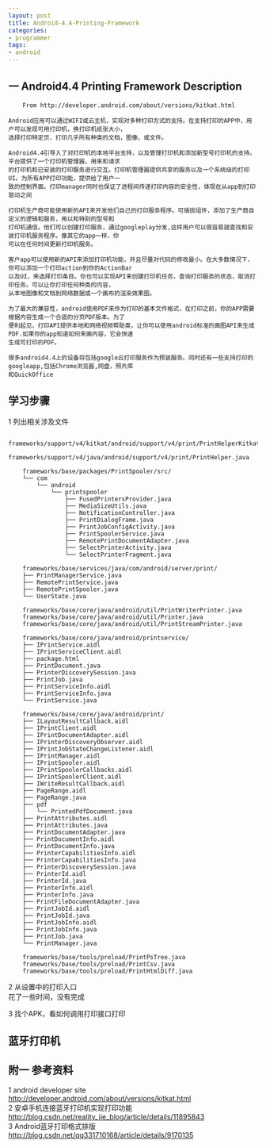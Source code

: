 ```yaml
---
layout: post
title: Android-4.4-Printing-Framework
categories:
- programmer
tags:
- android
---
```



##	一	Android4.4 Printing Framework Description
		From http://developer.android.com/about/versions/kitkat.html

	Android应用可以通过WIFI或云主机，实现对多种打印方式的支持。在支持打印的APP中，用户可以发现可用打印机，换打印机纸张大小，
	选择打印特定页，打印几乎所有种类的文档，图像，或文件。

	Android4.4引导入了对打印机的本地平台支持，以及管理打印机和添加新型号打印机的支持。平台提供了一个打印机管理器，用来和请求
	的打印机和已安装的打印服务进行交互。打印机管理器提供共享的服务以及一个系统级的打印UI。为所有APP打印功能，提供给了用户一
	致的控制界面。打印manager同时也保证了进程间传递打印内容的安全性，体现在从app到打印驱动之间

	打印机生产商可能使用新的API来开发他们自己的打印服务程序。可插拔组件，添加了生产商自定义的逻辑和服务，用以和特别的型号和
	打印机通信。他们可以创建打印服务，通过googleplay分发,这样用户可以很容易就查找和安装打印机服务程序。像其它的app一样，你
	可以在任何时间更新打印机服务。

	客户app可以使用新的API来添加打印机功能，并且尽量对代码的修改最小。在大多数情况下，你可以添加一个打印action到你的ActionBar
	以及UI，来选择打印条目。你也可以实现API来创建打印机任务，查询打印服务的状态，取消打印任务。可以让你打印任何种类的内容，
	从本地图像和文档到网络数据或一个画布的渲染效果图。

	为了最大的兼容性，android使用PDF来作为打印的基本文件格式，在打印之前，你的APP需要根据内容生成一个合适的分页PDF版本。为了
	便利起见，打印API提供本地和网络视频帮助类，让你可以使用android标准的画图API来生成PDF.如果你的app知道如何来画内容，它会快速
	生成可打印的PDF。

	很多android4.4上的设备将包括google云打印服务作为预装服务。同时还有一些支持打印的googleapp,包括Chrome浏览器,网盘，照片库
	和QuickOffice


##	学习步骤

1	列出相关涉及文件		

		frameworks/support/v4/kitkat/android/support/v4/print/PrintHelperKitkat.java
		frameworks/support/v4/java/android/support/v4/print/PrintHelper.java

		frameworks/base/packages/PrintSpooler/src/
		└── com
			└── android
				└── printspooler
					├── FusedPrintersProvider.java
					├── MediaSizeUtils.java
					├── NotificationController.java
					├── PrintDialogFrame.java
				    ├── PrintJobConfigActivity.java
				    ├── PrintSpoolerService.java
				    ├── RemotePrintDocumentAdapter.java
					├── SelectPrinterActivity.java
					└── SelectPrinterFragment.java

		frameworks/base/services/java/com/android/server/print/
		├── PrintManagerService.java
		├── RemotePrintService.java
		├── RemotePrintSpooler.java
		└── UserState.java

		frameworks/base/core/java/android/util/PrintWriterPrinter.java
		frameworks/base/core/java/android/util/Printer.java
		frameworks/base/core/java/android/util/PrintStreamPrinter.java

		frameworks/base/core/java/android/printservice/
		├── IPrintService.aidl
		├── IPrintServiceClient.aidl
		├── package.html
		├── PrintDocument.java
		├── PrinterDiscoverySession.java
		├── PrintJob.java
		├── PrintServiceInfo.aidl
		├── PrintServiceInfo.java
		└── PrintService.java

		frameworks/base/core/java/android/print/
		├── ILayoutResultCallback.aidl
		├── IPrintClient.aidl
		├── IPrintDocumentAdapter.aidl
		├── IPrinterDiscoveryObserver.aidl
		├── IPrintJobStateChangeListener.aidl
		├── IPrintManager.aidl
		├── IPrintSpooler.aidl
		├── IPrintSpoolerCallbacks.aidl
		├── IPrintSpoolerClient.aidl
		├── IWriteResultCallback.aidl
		├── PageRange.aidl
		├── PageRange.java
		├── pdf
		│   └── PrintedPdfDocument.java
		├── PrintAttributes.aidl
		├── PrintAttributes.java
		├── PrintDocumentAdapter.java
		├── PrintDocumentInfo.aidl
		├── PrintDocumentInfo.java
		├── PrinterCapabilitiesInfo.aidl
		├── PrinterCapabilitiesInfo.java
		├── PrinterDiscoverySession.java
		├── PrinterId.aidl
		├── PrinterId.java
		├── PrinterInfo.aidl
		├── PrinterInfo.java
		├── PrintFileDocumentAdapter.java
		├── PrintJobId.aidl
		├── PrintJobId.java
		├── PrintJobInfo.aidl
		├── PrintJobInfo.java
		├── PrintJob.java
		└── PrintManager.java

		frameworks/base/tools/preload/PrintPsTree.java
		frameworks/base/tools/preload/PrintCsv.java
		frameworks/base/tools/preload/PrintHtmlDiff.java



2	从设置中的打印入口		
	花了一些时间，没有完成

3	找个APK，看如何调用打印接口打印








##	蓝牙打印机
	


##	附一	参考资料		
1	android developer site		
	http://developer.android.com/about/versions/kitkat.html			
2	安卓手机连接蓝牙打印机实现打印功能		
	http://blog.csdn.net/reality_jie_blog/article/details/11895843		
3	Android蓝牙打印格式排版		
	http://blog.csdn.net/qq331710168/article/details/9170135		


